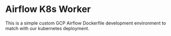 # Airflow K8s Worker

This is a simple custom GCP Airflow Dockerfile development environment to match with our kubernetes deployment.
